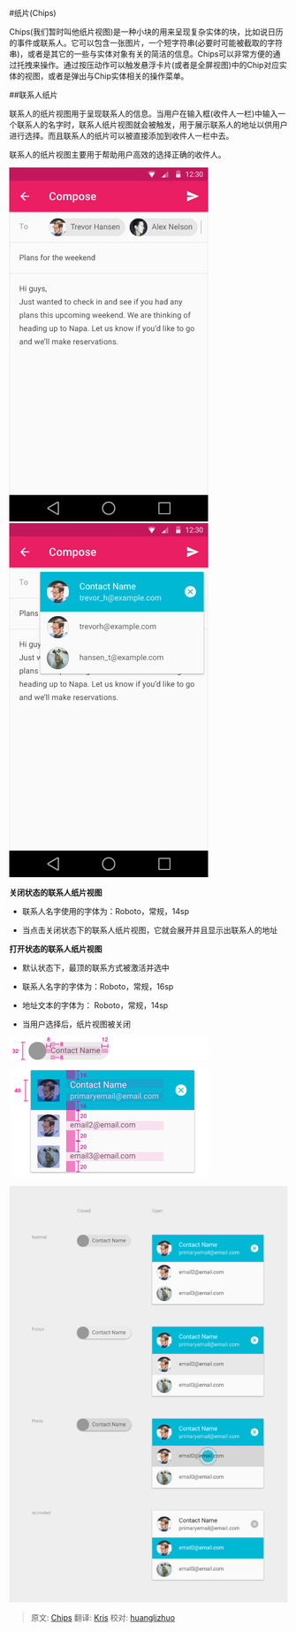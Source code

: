 #纸片(Chips)

Chips(我们暂时叫他纸片视图)是一种小块的用来呈现复杂实体的块，比如说日历的事件或联系人。它可以包含一张图片，一个短字符串(必要时可能被截取的字符串)，或者是其它的一些与实体对象有关的简洁的信息。Chips可以非常方便的通过托拽来操作。通过按压动作可以触发悬浮卡片(或者是全屏视图)中的Chip对应实体的视图，或者是弹出与Chip实体相关的操作菜单。   

##联系人纸片


联系人的纸片视图用于呈现联系人的信息。当用户在输入框(收件人一栏)中输入一个联系人的名字时，联系人纸片视图就会被触发，用于展示联系人的地址以供用户进行选择。而且联系人的纸片可以被直接添加到收件人一栏中去。    

联系人的纸片视图主要用于帮助用户高效的选择正确的收件人。     

![contact chips](images/components-chips-contactchips-chips_03a_large_mdpi.png)      
![contact chips](images/components-chips-contactchips-chips_03b_large_mdpi.png)    

**关闭状态的联系人纸片视图**

* 联系人名字使用的字体为：Roboto，常规，14sp

* 当点击关闭状态下的联系人纸片视图，它就会展开并且显示出联系人的地址


**打开状态的联系人纸片视图**

* 默认状态下，最顶的联系方式被激活并选中

* 联系人名字的字体为：Roboto，常规，16sp

* 地址文本的字体为： Roboto，常规，14sp

* 当用户选择后，纸片视图被关闭   

![关闭状态的联系人纸片视图](images/components-chips-contactchips-chips_08_large_mdpi.png)   

![打开状态的联系人纸片视图](images/components-chips-contactchips-chips_11_large_mdpi.png)   

![打开状态的联系人纸片视图各种状态](images/components-chips-contactchips-chips_06_large_mdpi.png) 

> 原文: [Chips](http://www.google.com/design/spec/components/chips-tokens.html)  翻译: [Kris](https://github.com/krislq)  校对: [huanglizhuo](https://github.com/huanglizhuo) 
